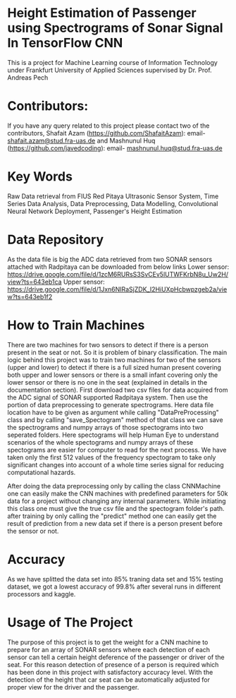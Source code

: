 # Height Estimation of Passenger using Spectrograms of Sonar Signal In TensorFlow CNN
This is a project for Machine Learning course of Information Technology under Frankfurt University of Applied Sciences supervised by Dr. Prof. Andreas Pech
# Contributors:
If you have any query related to this project please contact two of the contributors,
Shafait Azam (https://github.com/ShafaitAzam): email- shafait.azam@stud.fra-uas.de and 
Mashnunul Huq (https://github.com/javedcoding): email- mashnunul.huq@stud.fra-uas.de
# Key Words
Raw Data retrieval from FIUS Red Pitaya Ultrasonic Sensor System, Time Series Data Analysis, Data Preprocessing, Data Modelling, Convolutional Neural Network Deployment, Passenger's Height Estimation
# Data Repository
As the data file is big the ADC data retrieved from two SONAR sensors attached with Radpitaya can be downloaded from below links
Lower sensor: https://drive.google.com/file/d/1zcM6RURsS3SvCEv5lUTWFKrbN8u_Uw2H/view?ts=643eb1ca
Upper sensor: https://drive.google.com/file/d/1Jxn6NIRaSjZDK_I2HiUXpHcbwpzgeb2a/view?ts=643eb1f2
# How to Train Machines
There are two machines for two sensors to detect if there is a person present in the seat or not. So it is problem of binary classification. The main logic behind this project was to train two machines for two of the sensors (upper and lower) to detect if there is a full sized human present covering both upper and lower sensors or there is a small infant covering only the lower sensor or there is no one in the seat (explained in details in the documentation section).
First download two csv files for data acquired from the ADC signal of SONAR supported Radpitaya system. Then use the portion of data preprocessing to generate spectrograms. Here data file location have to be given as argument while calling "DataPreProcessing" class and by calling "save_Spectogram" method of that class we can save the spectrograms and numpy arrays of those spectograms into two seperated folders. Here spectograms will help Human Eye to understand scenarios of the whole spectograms and numpy arrays of these spectograms are easier for computer to read for the next process. We have taken only the first 512 values of the frequency spectogram to take only significant changes into account of a whole time series signal for reducing computational hazards.


After doing the data preprocessing only by calling the class CNNMachine one can easily make the CNN machines with predefined parameters for 50k data for a project without changing any internal parameters. While initiating this class one must give the true csv file and the spectogram folder's path. after training by only calling the "predict" method one can easily get the result of prediction from a new data set if there is a person present before the sensor or not.
# Accuracy
As we have splitted the data set into 85% traning data set and 15% testing dataset, we got a lowest accuracy of 99.8% after several runs in different processors and kaggle.  
# Usage of The Project 
The purpose of this project is to get the weight for a CNN machine to prepare for an array of SONAR sensors where each detection of each sensor can tell a certain height deference of the passenger or driver of the seat. For this reason detection of presence of a person is required which has been done in this project with satisfactory accuracy level. With the detection of the height that car seat can be automatically adjusted for proper view for the driver and the passenger.     
